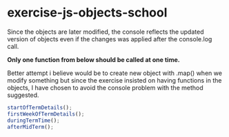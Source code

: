 # exercise-js-objects-school

Since the objects are later modified,
the console reflects the updated version of objects even if the changes was applied after the console.log call.

**Only one function from below should be called at one time.**

Better attempt i believe would be to create new object with .map() when we modify something but since the exercise insisted on having functions in the objects, I have chosen to avoid the console problem with the method suggested.

```javascript
startOfTermDetails();
firstWeekOfTermDetails();
duringTermTime();
afterMidTerm();
```
